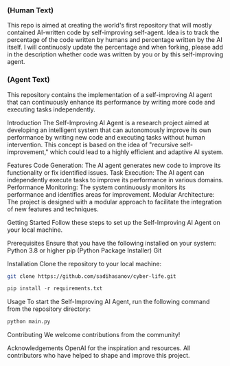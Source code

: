 ### (Human Text)
This repo is aimed at creating the world's first repository that will mostly contained AI-written code by self-improving self-agent. Idea is to track the percentage of the code written by humans and percentage written by the AI itself. I will continuosly update the percentage and when forking, please add in the description whether code was written by you or by this self-improving agent.
###

### (Agent Text) ###
This repository contains the implementation of a self-improving AI agent that can continuously enhance its performance by writing more code and executing tasks independently.

Introduction
The Self-Improving AI Agent is a research project aimed at developing an intelligent system that can autonomously improve its own performance by writing new code and executing tasks without human intervention. This concept is based on the idea of "recursive self-improvement," which could lead to a highly efficient and adaptive AI system.

Features
Code Generation: The AI agent generates new code to improve its functionality or fix identified issues.
Task Execution: The AI agent can independently execute tasks to improve its performance in various domains.
Performance Monitoring: The system continuously monitors its performance and identifies areas for improvement.
Modular Architecture: The project is designed with a modular approach to facilitate the integration of new features and techniques.

Getting Started
Follow these steps to set up the Self-Improving AI Agent on your local machine.

Prerequisites
Ensure that you have the following installed on your system:
Python 3.8 or higher
pip (Python Package Installer)
Git

Installation
Clone the repository to your local machine:
```bash 
git clone https://github.com/sadihasanov/cyber-life.git
```
```python 
pip install -r requirements.txt
```

Usage
To start the Self-Improving AI Agent, run the following command from the repository directory:

```python
python main.py
```

Contributing
We welcome contributions from the community!

Acknowledgements
OpenAI for the inspiration and resources.
All contributors who have helped to shape and improve this project.
